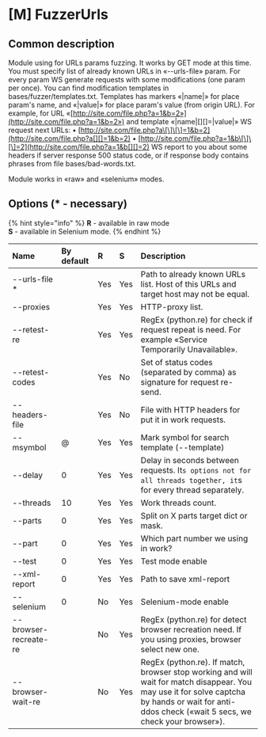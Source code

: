 # \[M\] FuzzerUrls

## Common description

Module using for URLs params fuzzing. It works by GET mode at this time. You must specify list of already known URLs in «--urls-file» param. For every param WS generate requests with some modifications \(one param per once\). You can find modification templates in bases/fuzzer/templates.txt. Templates has markers «\|name\|» for place param's name, and «\|value\|» for place param's value \(from origin URL\). For example, for URL «[http://site.com/file.php?a=1&b=2»](http://site.com/file.php?a=1&b=2») and template «\|name\|\[\]\[\]=\|value\|» WS request next URLs: • [http://site.com/file.php?a\[\]\[\]=1&b=2](http://site.com/file.php?a[][]=1&b=2) • [http://site.com/file.php?a=1&b\[\]\[\]=2](http://site.com/file.php?a=1&b[][]=2) WS report to you about some headers if server response 500 status code, or if response body contains phrases from file bases/bad-words.txt.

Module works in «raw» and «selenium» modes.

## Options \(\* - necessary\)

{% hint style="info" %}
**R** - available in raw mode  
**S** - available in Selenium mode.
{% endhint %}

| Name | By default | R | S | Description |
| :--- | :--- | :--- | :--- | :--- |
| --urls-file \* |  | Yes | Yes | Path to already known URLs list. Host of this URLs and target host may not be equal. |
| --proxies |  | Yes | Yes | HTTP-proxy list. |
| --retest-re |  | Yes | Yes | RegEx \(python.re\) for check if request repeat is need. For example «Service Temporarily Unavailable». |
| --retest-codes |  | Yes | No | Set of status codes \(separated by comma\) as signature for request re-send. |
| --headers-file |  | Yes | No | File with HTTP headers for put it in work requests. |
| --msymbol | @ | Yes | Yes | Mark symbol for search template \(--template\) |
| --delay | 0 | Yes | Yes | Delay in seconds  between requests. It`s options not for all threads together, it`s for every thread separately. |
| --threads | 10 | Yes | Yes | Work threads count. |
| --parts | 0 | Yes | Yes | Split on X parts target dict or mask. |
| --part | 0 | Yes | Yes | Which part number we using in work? |
| --test | 0 | Yes | Yes | Test mode enable |
| --xml-report | 0 | Yes | Yes | Path to save xml-report |
| --selenium | 0 | No | Yes | Selenium-mode enable |
| --browser-recreate-re |  | No | Yes | RegEx \(python.re\) for detect browser recreation need. If you using proxies, browser select new one. |
| --browser-wait-re |  | No | Yes | RegEx \(python.re\). If match, browser stop working and will wait for match disappear. You may use it for solve captcha by hands or wait for anti-ddos check \(«wait 5 secs, we check your browser»\). |

